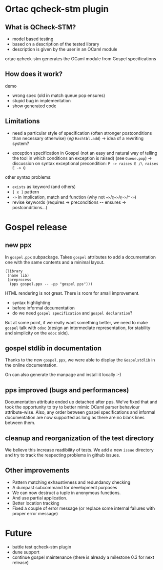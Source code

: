 # Ortac qcheck-stm plugin

## What is QCheck-STM?

- model based testing
- based on a description of the tested library
- description is given by the user in an OCaml module

ortac qcheck-stm generates the OCaml module from Gospel specifications

## How does it work?

demo

- wrong spec (old in match queue pop ensures)
- stupid bug in implementation
- show generated code

## Limitations

- need a particular style of specification (often stronger postconditions than
  necessary otherwise) (*eg* `Hashtbl.add`) -> idea of a rewriting system?

- exception specification in Gospel (not an easy and natural way of telling the
  tool in which conditions an exception is raised) (see `Queue.pop`) -> discussion on syntax
  exceptional precondition: `P -> raises E /\ raises E -> Q`

other syntax problems:
- `exists` as keyword (and others)
- `[ x ]` pattern
- `->` in implication, match and function (why not `=>`/`@=>`/`@->`/`^->`)
- revise keywords (requires -> preconditions -- ensures -> postconditions...)

# Gospel release

## new ppx

In `gospel.ppx` subpackage. Takes `gospel` attributes to add a documentation
one with the same contents and a minimal layout.

```dune
(library
 (name lib)
 (preprocess
  (pps gospel.ppx -- -pp "gospel pps")))
```

HTML rendering is not great. There is room for small improvement.
- syntax highlighting
- before informal documentation
- do we need `gospel specification` and `gospel declaration`?

But at some point, if we really want something better, we need to make `gospel`
talk with `odoc` (design an intermediate representation, for stability and
simplicity on the `odoc` side).

## gospel stdlib in documentation

Thanks to the new `gospel.ppx`, we were able to display the `Gospelstdlib`
in the online documentation.

On can also generate the manpage and install it locally :-)

## pps improved (bugs and performances)

Documentation attribute ended up detached after pps. We've fixed that and took
the opportunity to try to better mimic OCaml parser behaviour attribute-wise.
Also, any order between gospel specifications and informal documentation are
now supported as long as there are no blank lines between them.

## cleanup and reorganization of the test directory

We believe this increase readibility of tests.
We add a new `issue` directory and try to track the respecting problems in
github issues.

## Other improvements

- Pattern matching exhaustivness and redundancy checking
- A dumpast subcommand for development purposes
- We can now destruct a tuple in anonymous functions.
- And use partial application.
- Better location tracking
- Fixed a couple of error message (or replace some internal failures with
  proper error message)


# Future

- battle test qcheck-stm plugin
- dune support
- continue gospel maintenance (there is already a milestone 0.3 for next release)
